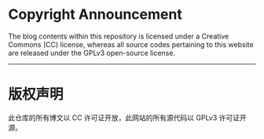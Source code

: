 # Copyright Announcement

The blog contents within this repository is licensed under a Creative Commons (CC) license, whereas all source codes pertaining to this website are released under the GPLv3 open-source license.

- - -

# 版权声明

此仓库的所有博文以 CC 许可证开放，此网站的所有源代码以 GPLv3 许可证开源。
